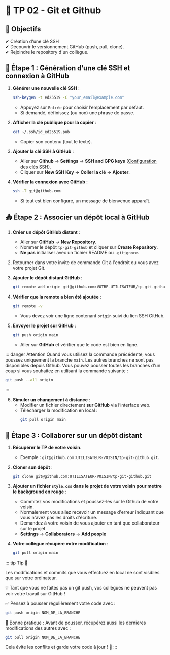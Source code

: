 # 📝 **TP 02 - Git et Github**  

## **🎯 Objectifs**  
✔ Création d'une clé SSH  
✔ Découvrir le versionnement GitHub (push, pull, clone).  
✔ Rejoindre le repository d'un collègue.  


## **🔑 Étape 1 : Génération d’une clé SSH et connexion à GitHub**  


1. **Générer une nouvelle clé SSH** :  
   ```bash
   ssh-keygen -t ed25519 -C "your_email@example.com"
   ```
   - Appuyez sur `Entrée` pour choisir l’emplacement par défaut.  
   - Si demandé, définissez (ou non) une phrase de passe.  

2. **Afficher la clé publique pour la copier** :  
   ```bash
   cat ~/.ssh/id_ed25519.pub
   ```
   - Copier son contenu (tout le texte).  

3. **Ajouter la clé SSH à GitHub** :  
   - Aller sur **Github** → **Settings** → **SSH and GPG keys** ([Configuration des clés SSH](https://github.com/settings/keys)).  
   - Cliquer sur **New SSH Key** → **Coller la clé** → **Ajouter**.  

4. **Vérifier la connexion avec GitHub** :  
   ```bash
   ssh -T git@github.com
   ```
   - Si tout est bien configuré, un message de bienvenue apparaît. 


## **📤 Étape 2 : Associer un dépôt local à GitHub**  

1. **Créer un dépôt GitHub distant** :  
   - Aller sur **GitHub** → **New Repository**.  
   - Nommer le dépôt `tp-git-github` et cliquer sur **Create Repository**.  
   - **Ne pas** initialiser avec un fichier README ou `.gitignore`.  

2. Retourner dans votre invite de commande Git à l'endroit ou vous avez votre projet Git.

3. **Ajouter le dépôt distant GitHub** :  
   ```bash
   git remote add origin git@github.com:VOTRE-UTILISATEUR/tp-git-github.git
   ```

4. **Vérifier que la remote a bien été ajoutée** :  
   ```bash
   git remote -v
   ```
   - Vous devez voir une ligne contenant `origin` suivi du lien SSH GitHub.  

5. **Envoyer le projet sur GitHub** :  
   ```bash
   git push origin main
   ```
   - Aller sur **GitHub** et vérifier que le code est bien en ligne.  

  ::: danger Attention
  Quand vous utilisez la commande précédente, vous poussez uniquement la branche `main`. Les autres branches ne sont pas disponibles depuis Github.
  Vous pouvez pousser toutes les branches d'un coup si vous souhaitez en utilisant la commande suivante : 
  ```bash
  git push --all origin
  ```
  :::

6. **Simuler un changement à distance** :  
   - Modifier un fichier directement **sur GitHub** via l’interface web.  
   - Télécharger la modification en local :  
     ```bash
     git pull origin main
     ```


## **👥 Étape 3 : Collaborer sur un dépôt distant**  

1. **Récupérer le TP de votre voisin**.  
   - Exemple : `git@github.com:UTILISATEUR-VOISIN/tp-git-github.git`. 

2. **Cloner son dépôt** :  
   ```bash
   git clone git@github.com:UTILISATEUR-VOISIN/tp-git-github.git
   ```

3. **Ajouter un fichier `style.css` dans le projet de votre voisin pour mettre le background en rouge** :  
   - Commitez vos modifications et poussez-les sur le Github de votre voisin.
   - Normalement vous allez recevoir un message d'erreur indiquant que vous n'avez pas les droits d'écriture.
   - Demandez à votre voisin de vous ajouter en tant que collaborateur sur le projet
   - **Settings** -> **Collaborators** -> **Add people**

4. **Votre collègue récupère votre modification** :  
   ```bash
   git pull origin main
   ```

::: tip Tip 📢


Les modifications et commits que vous effectuez en local ne sont visibles que sur votre ordinateur.

💡 Tant que vous ne faites pas un git push, vos collègues ne peuvent pas voir votre travail sur GitHub !

✅ Pensez à pousser régulièrement votre code avec :

```bash
git push origin NOM_DE_LA_BRANCHE
```
🚀 Bonne pratique : Avant de pousser, récupérez aussi les dernières modifications des autres avec :

```bash
git pull origin NOM_DE_LA_BRANCHE
```
Cela évite les conflits et garde votre code à jour ! 🔄
:::